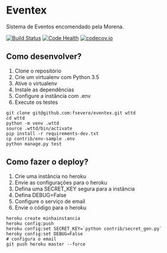 # Eventex

Sistema de Eventos encomendado pela Morena.

[![Build Status](https://travis-ci.org/jwestarb/eventex-jwestarb.svg?branch=master)](https://travis-ci.org/jwestarb/eventex-jwestarb) 
[![Code Health](https://landscape.io/github/jwestarb/eventex-jwestarb/master/landscape.svg?style=flat)](https://landscape.io/github/jwestarb/eventex-jwestarb/master)
[![codecov.io](https://codecov.io/github/jwestarb/eventex-jwestarb/coverage.svg?branch=master)](https://codecov.io/github/jwestarb/eventex-jwestarb?branch=master)

## Como desenvolver?

1. Clone o repositório
2. Crie um virtualenv com Python 3.5
3. Ative o virtualenv
4. Instale as dependências
5. Configure a instância com .env
6. Execute os testes

```console
git clone git@github.com:fsevero/eventex.git wttd
cd wttd
python -m venv .wttd
source .wttd/bin/activate
pip install -r requirements-dev.txt
cp contrib/env-sample .env
python manage.py test
```

## Como fazer o deploy?

1. Crie uma instância no heroku
2. Envie as configurações para o heroku
3. Defina uma SECRET_KEY segura para a instância
4. Defina DEBUG=False
5. Configure o serviço de email
6. Envie o código para o heroku

```console
heroku create minhainstancia
heroku config:push
heroku config:set SECRET_KEY=`python contrib/secret_gen.py`
heroky config:set DEBUG=False
# configura o email
git push heroku master --force
```